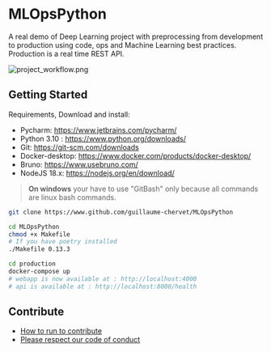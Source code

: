 
# MLOpsPython
A real demo of Deep Learning project with preprocessing from development to production using code, ops and Machine Learning best practices. Production is a real time REST API.

![project_workflow.png](documentation%2Fproject_workflow.png)

## Getting Started

Requirements, Download and install:
- Pycharm: https://www.jetbrains.com/pycharm/
- Python 3.10 : https://www.python.org/downloads/
- Git: https://git-scm.com/downloads
- Docker-desktop: https://www.docker.com/products/docker-desktop/
- Bruno: https://www.usebruno.com/
- NodeJS 18.x: https://nodejs.org/en/download/

> **On windows** your have to use "GitBash" only because all commands are linux bash commands.
```sh
git clone https://www.github.com/guillaume-chervet/MLOpsPython

cd MLOpsPython
chmod +x Makefile
# If you have poetry installed
./Makefile 0.13.3

cd production
docker-compose up
# webapp is now available at : http://localhost:4000
# api is available at : http://localhost:8000/health
```

## Contribute

- [How to run to contribute](./CONTRIBUTING.md)
- [Please respect our code of conduct](./CODE_OF_CONDUCT.md)
